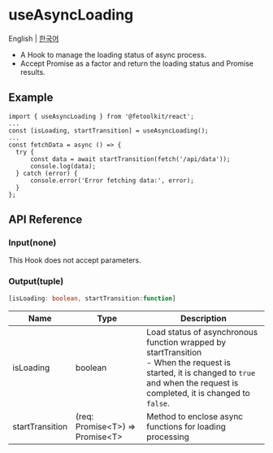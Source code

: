 # useAsyncLoading

English | [한국어](./useAsyncLoading_kr.md)

- A Hook to manage the loading status of async process.
- Accept Promise as a factor and return the loading status and Promise results.

## Example

```tsx
import { useAsyncLoading } from '@fetoolkit/react';
...
const [isLoading, startTransition] = useAsyncLoading();
...
const fetchData = async () => {
  try {
      const data = await startTransition(fetch('/api/data'));
      console.log(data);
  } catch (error) {
      console.error('Error fetching data:', error);
  }
};
```

## API Reference

### Input(none)

This Hook does not accept parameters.

### Output(tuple)

```typescript
[isLoading: boolean, startTransition:function]
```

| Name            | Type                                | Description                                                                                                                                                                              |
| --------------- | ----------------------------------- | ---------------------------------------------------------------------------------------------------------------------------------------------------------------------------------------- |
| isLoading       | boolean                             | Load status of asynchronous function wrapped by startTransition <br> - When the request is started, it is changed to `true` and when the request is completed, it is changed to `false`. |
| startTransition | (req: Promise\<T\>) => Promise\<T\> | Method to enclose async functions for loading processing                                                                                                                                 |
